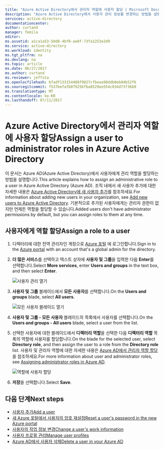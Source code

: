 ```yaml
---
title: "Azure Active Directory에서 관리자 역할에 사용자 할당 | Microsoft Docs"
description: "Azure Active Directory에서 사용자 관리 정보를 변경하는 방법을 설명합니다."
services: active-directory
documentationcenter: 
author: curtand
manager: femila
editor: 
ms.assetid: a1ca1a53-50d8-4bf0-ae8f-73fa1253e2d9
ms.service: active-directory
ms.workload: identity
ms.tgt_pltfrm: na
ms.devlang: na
ms.topic: article
ms.date: 06/27/2017
ms.author: curtand
ms.reviewer: jeffsta
ms.openlocfilehash: bfadf133154488f9827cfbeaa98ddb0eb84b52f6
ms.sourcegitcommit: f537befafb079256fba0529ee554c034d73f36b0
ms.translationtype: MT
ms.contentlocale: ko-KR
ms.lasthandoff: 07/11/2017
---
```

# <a name="assign-a-user-to-administrator-roles-in-azure-active-directory"></a><span data-ttu-id="57fe1-103">Azure Active Directory에서 관리자 역할에 사용자 할당</span><span class="sxs-lookup"><span data-stu-id="57fe1-103">Assign a user to administrator roles in Azure Active Directory</span></span>
<span data-ttu-id="57fe1-104">이 문서는 Azure AD(Azure Active Directory)에서 사용자에게 관리 역할을 할당하는 방법을 설명합니다.</span><span class="sxs-lookup"><span data-stu-id="57fe1-104">This article explains how to assign an administrative role to a user in Azure Active Directory (Azure AD).</span></span> <span data-ttu-id="57fe1-105">조직 내에서 새 사용자 추가에 대한 자세한 내용은 [Azure Active Directory에 새 사용자 추가](active-directory-users-create-azure-portal.md)를 참조하세요.</span><span class="sxs-lookup"><span data-stu-id="57fe1-105">For information about adding new users in your organization, see [Add new users to Azure Active Directory](active-directory-users-create-azure-portal.md).</span></span> <span data-ttu-id="57fe1-106">기본적으로 추가된 사용자에게는 관리자 권한이 없지만 언제든 역할을 할당할 수 있습니다.</span><span class="sxs-lookup"><span data-stu-id="57fe1-106">Added users don't have administrator permissions by default, but you can assign roles to them at any time.</span></span>

## <a name="assign-a-role-to-a-user"></a><span data-ttu-id="57fe1-107">사용자에게 역할 할당</span><span class="sxs-lookup"><span data-stu-id="57fe1-107">Assign a role to a user</span></span>
1. <span data-ttu-id="57fe1-108">디렉터리에 대한 전역 관리자인 계정으로 [Azure 포털](https://portal.azure.com) 에 로그인합니다.</span><span class="sxs-lookup"><span data-stu-id="57fe1-108">Sign in to the [Azure portal](https://portal.azure.com) with an account that's a global admin for the directory.</span></span>
2. <span data-ttu-id="57fe1-109">**더 많은 서비스**를 선택하고 텍스트 상자에 **사용자 및 그룹**을 입력한 다음 **Enter**를 선택합니다.</span><span class="sxs-lookup"><span data-stu-id="57fe1-109">Select **More services**, enter **Users and groups** in the text box, and then select **Enter**.</span></span>

   ![사용자 관리 열기](./media/active-directory-users-assign-role-azure-portal/create-users-user-management.png)
3. <span data-ttu-id="57fe1-111">**사용자 및 그룹** 블레이드에서 **모든 사용자**를 선택합니다.</span><span class="sxs-lookup"><span data-stu-id="57fe1-111">On the **Users and groups** blade, select **All users**.</span></span>

   ![모든 사용자 블레이드 열기](./media/active-directory-users-assign-role-azure-portal/create-users-open-users-blade.png)
4. <span data-ttu-id="57fe1-113">**사용자 및 그룹 - 모든 사용자** 블레이드의 목록에서 사용자를 선택합니다.</span><span class="sxs-lookup"><span data-stu-id="57fe1-113">On the **Users and groups - All users** blade, select a user from the list.</span></span>
5. <span data-ttu-id="57fe1-114">선택한 사용자에 대한 블레이드에서 **디렉터리 역할**을 선택한 다음 **디렉터리 역할** 목록의 역할에 사용자를 할당합니다.</span><span class="sxs-lookup"><span data-stu-id="57fe1-114">On the blade for the selected user, select **Directory role**, and then assign the user to a role from the **Directory role** list.</span></span> <span data-ttu-id="57fe1-115">사용자 및 관리자 역할에 대한 자세한 내용은 [Azure AD에서 관리자 역할 할당](active-directory-assign-admin-roles.md)을 참조하세요.</span><span class="sxs-lookup"><span data-stu-id="57fe1-115">For more information about user and administrator roles, see [Assigning administrator roles in Azure AD](active-directory-assign-admin-roles.md).</span></span>

      ![역할에 사용자 할당](./media/active-directory-users-assign-role-azure-portal/create-users-assign-role.png)
6. <span data-ttu-id="57fe1-117">**저장**을 선택합니다.</span><span class="sxs-lookup"><span data-stu-id="57fe1-117">Select **Save**.</span></span>

## <a name="next-steps"></a><span data-ttu-id="57fe1-118">다음 단계</span><span class="sxs-lookup"><span data-stu-id="57fe1-118">Next steps</span></span>
* [<span data-ttu-id="57fe1-119">사용자 추가</span><span class="sxs-lookup"><span data-stu-id="57fe1-119">Add a user</span></span>](active-directory-users-create-azure-portal.md)
* [<span data-ttu-id="57fe1-120">새 Azure 포털에서 사용자의 암호 재설정</span><span class="sxs-lookup"><span data-stu-id="57fe1-120">Reset a user's password in the new Azure portal</span></span>](active-directory-users-reset-password-azure-portal.md)
* [<span data-ttu-id="57fe1-121">사용자의 작업 정보 변경</span><span class="sxs-lookup"><span data-stu-id="57fe1-121">Change a user's work information</span></span>](active-directory-users-work-info-azure-portal.md)
* [<span data-ttu-id="57fe1-122">사용자 프로필 관리</span><span class="sxs-lookup"><span data-stu-id="57fe1-122">Manage user profiles</span></span>](active-directory-users-profile-azure-portal.md)
* [<span data-ttu-id="57fe1-123">Azure AD에서 사용자 삭제</span><span class="sxs-lookup"><span data-stu-id="57fe1-123">Delete a user in your Azure AD</span></span>](active-directory-users-delete-user-azure-portal.md)
